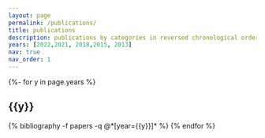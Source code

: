 ```yaml
---
layout: page
permalink: /publications/
title: publications
description: publications by categories in reversed chronological order.
years: [2022,2021, 2018,2015, 2013]
nav: true
nav_order: 1
---
```

<!-- _pages/publications.md -->
<div class="publications">

{%- for y in page.years %}
  <h2 class="year">{{y}}</h2>
  {% bibliography -f papers -q @*[year={{y}}]* %}
{% endfor %}

</div>
